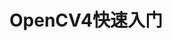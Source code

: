 <!--
 * @Author: zhanghao
 * @Date: 2022-11-04 08:52:37
 * @LastEditTime: 2022-11-04 08:55:18
 * @FilePath: /hao_learnOpenCV4/README.md
 * @Description: learning opencv4
-->
# OpenCV4快速入门
## 
